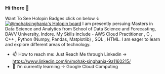 ### Hi there 👋
Want To See Holopin Badges click on below ↓
[![@mohaksinghania's Holopin board](https://holopin.me/mohaksinghania)](https://holopin.io/@mohaksinghania)
I am presently persuing Masters in Data Science and Analytics from School of Data Science and Forecasting, DAVV University, Indore.
My Skills include - AWS Cloud Practitioner , C , C++ , Python (Numpy, Pandas, Matplotlib) , SQL , HTML.
I am eager to learn and explore different areas of technology.
- 📫 How to reach me: Just Reach Me through Linkedin → https://www.linkedin.com/in/mohak-singhania-9a1160215/
- 🌱 I’m currently learning → Google Cloud Computing
<!--
**MohakSinghania/MohakSinghania** is a ✨ _special_ ✨ repository because its `README.md` (this file) appears on your GitHub profile.

Here are some ideas to get you started:

- 🔭 I’m currently working on ...
- 🌱 I’m currently learning ...
- 👯 I’m looking to collaborate on ...
- 🤔 I’m looking for help with ...
- 💬 Ask me about ...
- 📫 How to reach me: ...
- 😄 Pronouns: ...
- ⚡ Fun fact: ...
-->
